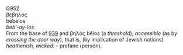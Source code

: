 G952  
βέβηλος  
bebēlos  
*beb‘-ay-los*  
From the base of [939](g0939) and βηλός bēlos (a *threshold*);
*accessible* (as by *crossing* *the* *door* *way*), that is, (by
implication of Jewish notions) *heathenish*, *wicked:* - profane
(person).  
